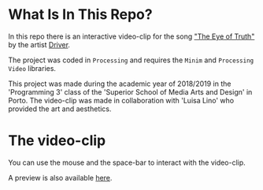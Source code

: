 # What Is In This Repo?

In this repo there is an interactive video-clip for the song 
["The Eye of Truth"](https://soundcloud.com/driver-beets/the-eye-of-truth)
by the artist [Driver](https://soundcloud.com/driver-beets).

The project was coded in `Processing` and requires the `Minim` and 
`Processing Video` libraries.

This project was made during the academic year of 2018/2019 in the 
'Programming 3' class of the 'Superior School of Media Arts and Design' in 
Porto. The video-clip was made in collaboration with 'Luisa Lino' who provided
the art and aesthetics.

# The video-clip 

You can use the mouse and the space-bar to interact with the video-clip.

A preview is also available [here](https://gitlab.com/keyoted/the-eye-of-truth-processing/-/blob/master/VideoProjetoIntercalar_AndreBotelho_LuisaLino.mp4).